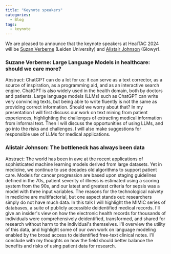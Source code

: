 ```yaml
---
title: "Keynote speakers"
categories:
  - Blog
tags:
  - keynote
---
```

<html>
<body>
We are pleased to announce that the keynote speakers at HealTAC 2024 will be <a href="https://www.universiteitleiden.nl/en/staffmembers/suzan-verberne#tab-1">Suzan Verberne</a> (Leiden University) and <a href="https://alistairewj.github.io/">Alistair Johnson</a> (Glowyr). 
  
<h3>Suzane Verberne: Large Language Models in healthcare: should we care more?</h3>
<p>Abstract: ChatGPT can do a lot for us: it can serve as a text corrector, as a source of inspiration, as a programming aid, and as an interactive search engine. ChatGPT is also widely used in the health domain, both by doctors and patients. Large language models (LLMs) such as ChatGPT can write very convincing texts, but being able to write fluently is not the same as providing correct information. Should we worry about that? In my presentation I will first discuss our work on text mining from patient experiences, highlighting the challenges of extracting medical information from informal text. Then I will discuss the opportunities of using LLMs, and go into the risks and challenges. I will also make suggestions for responsible use of LLMs for medical applications.</p>

<h3>Alistair Johnson: The bottleneck has always been data</h3>
<p>Abstract: The world has been in awe at the recent applications of sophisticated machine learning models derived from large datasets. Yet in medicine, we continue to use decades old algorithms to support patient care. Models for cancer progression are based upon staging guidelines defined in the 70s, patient severity of illness is estimated using a scoring system from the 90s, and our latest and greatest criteria for sepsis was a model with three input variables. The reasons for the technological naivety in medicine are multifactorial, but one aspect stands out: researchers simply do not have much data. In this talk I will highlight the MIMIC series of databases, a suite of publicly accessible deidentified medical records. I'll give an insider's view on how the electronic health records for thousands of individuals were comprehensively deidentified, transformed, and shared for research without harm to the individual's themselves. I'll overview the utility of this data, and highlight some of our own work on language modeling enabled by the broad access to deidentified free-text clinical notes. I'll conclude with my thoughts on how the field should better balance the benefits and risks of using patient data for research.</p>


</body>
</html>
